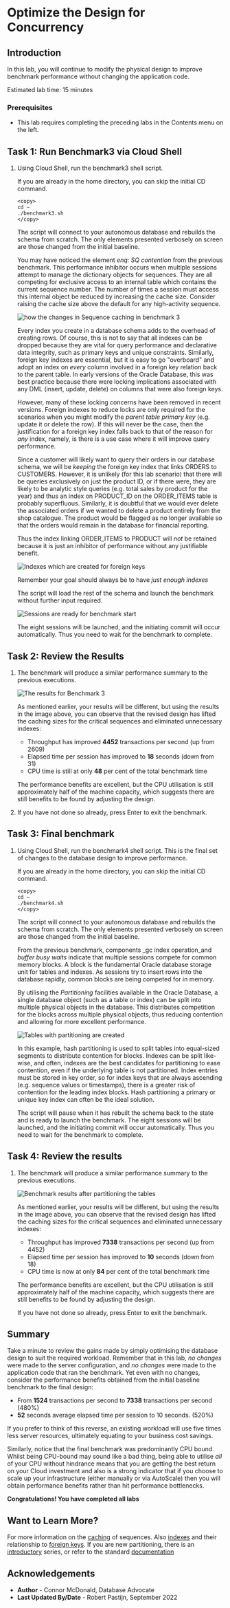 # Optimize the Design for Concurrency

## Introduction

In this lab, you will continue to modify the physical design to improve benchmark performance without changing the application code.

Estimated lab time: 15 minutes

### Prerequisites

-   This lab requires completing the preceding labs in the Contents menu on the left.

## Task 1: Run Benchmark3 via Cloud Shell

1. Using Cloud Shell, run the benchmark3 shell script.

    If you are already in the home directory, you can skip the initial CD command.

    ```
    <copy>
    cd ~
    ./benchmark3.sh
    </copy>
    ```

    The script will connect to your autonomous database and rebuilds the schema from scratch.  The only elements presented verbosely on screen are those changed from the initial baseline.

    You may have noticed the element _enq: SQ contention_ from the previous benchmark. This performance inhibitor occurs when multiple sessions attempt to manage the dictionary objects for sequences. They are all competing for exclusive access to an internal table which contains the current sequence number. The number of times a session must access this internal object be reduced by increasing the cache size. Consider raising the cache size above the default for any high-activity sequence.

    ![how the changes in Sequence caching in benchmark 3](./images/c1-sequence-cache-changes.png " ")

    Every index you create in a database schema adds to the overhead of creating rows. Of course, this is not to say that all indexes can be dropped because they are vital for query performance and declarative data integrity, such as primary keys and unique constraints. Similarly, foreign key indexes are essential, but it is easy to go "overboard" and adopt an index on _every_ column involved in a foreign key relation back to the parent table. In early versions of the Oracle Database, this was best practice because there were locking implications associated with any DML (insert, update, delete) on columns that were also foreign keys.

    However, many of these locking concerns have been removed in recent versions. Foreign indexes to reduce locks are only required for the scenarios when you might modify the _parent table primary key_ (e.g. update it or delete the row). If this will never be the case, then the justification for a foreign key index falls back to that of the reason for _any_ index, namely, is there is a use case where it will improve query performance.

    Since a customer will likely want to query their orders in our database schema, we will be _keeping_ the foreign key index that links ORDERS to CUSTOMERS. However, it is unlikely (for this lab scenario) that there will be queries exclusively on just the product ID, or if there were, they are likely to be analytic style queries (e.g. total sales by product for the year) and thus an index on PRODUCT\_ID on the ORDER\_ITEMS table is probably superfluous. Similarly, it is doubtful that we would ever delete the associated orders if we wanted to delete a product entirely from the shop catalogue.  The product would be flagged as no longer available so that the orders would remain in the database for financial reporting.

    Thus the index linking ORDER\_ITEMS to PRODUCT will _not_ be retained because it is just an inhibitor of performance without any justifiable benefit.

    ![Indexes which are created for foreign keys](./images/c2-indexes-which-are-created.png " ")

    Remember your goal should always be to have *just enough indexes*

    The script will load the rest of the schema and launch the benchmark without further input required.

    ![Sessions are ready for benchmark start](./images/c3-sessions-ready-for-benchmark-start.png " ")

    The eight sessions will be launched, and the initiating commit will occur automatically. Thus you need to wait for the benchmark to complete.

## Task 2: Review the Results

1. The benchmark will produce a similar performance summary to the previous executions.

    ![The results for Benchmark 3](./images/c4-benchmark3-results.png " ")

    As mentioned earlier, your results will be different, but using the results in the image above, you can observe that the revised design has lifted the caching sizes for the critical sequences and eliminated unnecessary indexes:

    - Throughput has improved **4452** transactions per second (up from 2609)
    - Elapsed time per session has improved to **18** seconds (down from 31)
    - CPU time is still at only **48** per cent of the total benchmark time

    The performance benefits are excellent, but the CPU utilisation is still approximately half of the machine capacity, which suggests there are still benefits to be found by adjusting the design.

2. If you have not done so already, press Enter to exit the benchmark.


## Task 3: Final benchmark

1. Using Cloud Shell, run the benchmark4 shell script. This is the final set of changes to the database design to improve performance.

    If you are already in the home directory, you can skip the initial CD command.

    ```
    <copy>
    cd ~
    ./benchmark4.sh
    </copy>
    ```

    The script will connect to your autonomous database and rebuilds the schema from scratch.  The only elements presented verbosely on screen are those changed from the initial baseline.

    From the previous benchmark, components _gc index operation_and _buffer busy waits_ indicate that multiple sessions compete for common memory blocks. A block is the fundamental Oracle database storage unit for tables and indexes. As sessions try to insert rows into the database rapidly, common blocks are being competed for in memory.

    By utilising the _Partitioning_ facilities available in the Oracle Database, a single database object (such as a table or index) can be split into multiple physical objects in the database. This distributes competition for the blocks across multiple physical objects, thus reducing contention and allowing for more excellent performance.

    ![Tables with partitioning are created](./images/c5-creation-of-partitioned-tables.png " ")

    In this example, hash partitioning is used to split tables into equal-sized segments to distribute contention for blocks. Indexes can be split like-wise, and often, indexes are the best candidates for partitioning to ease contention, even if the underlying table is not partitioned. Index entries must be stored in key order, so for index keys that are always ascending (e.g. sequence values or timestamps), there is a greater risk of contention for the leading index blocks. Hash partitioning a primary or unique key index can often be the ideal solution.

    The script will pause when it has rebuilt the schema back to the state and is ready to launch the benchmark. The eight sessions will be launched, and the initiating commit will occur automatically. Thus you need to wait for the benchmark to complete.

## Task 4: Review the results

1. The benchmark will produce a similar performance summary to the previous executions.

    ![Benchmark results after partitioning the tables](./images/c6-benchmark3-results-with-partitioned-tables.png " ")

    As mentioned earlier, your results will be different, but using the results in the image above, you can observe that the revised design has lifted the caching sizes for the critical sequences and eliminated unnecessary indexes:

    - Throughput has improved **7338** transactions per second (up from 4452)
    - Elapsed time per session has improved to **10** seconds (down from 18)
    - CPU time is now at only **84** per cent of the total benchmark time

    The performance benefits are excellent, but the CPU utilisation is still approximately half of the machine capacity, which suggests there are still benefits to be found by adjusting the design.

    If you have not done so already, press Enter to exit the benchmark.

## Summary ##

Take a minute to review the gains made by simply optimising the database design to suit the required workload. Remember that in this lab, _no changes_ were made to the server configuration, and _no changes_ were made to the application code that ran the benchmark. Yet even with no changes, consider the performance benefits obtained from the initial baseline benchmark to the final design:

- From **1524** transactions per second to **7338** transactions per second (480%)
- **52** seconds average elapsed time per session to 10 seconds. (520%)

If you prefer to think of this reverse, an existing workload will use five times less server resources, ultimately equating to your business cost savings.

Similarly, notice that the final benchmark was predominantly CPU bound. Whilst being CPU-bound may sound like a bad thing, being able to utilise _all_ of your CPU without hindrance means that you are getting the best return on your Cloud investment and also is a strong indicator that if you choose to scale up your infrastructure (either manually or via AutoScale) then you will obtain performance benefits rather than hit performance bottlenecks.

**Congratulations! You have completed all labs**


## Want to Learn More?

For more information on the [caching](https://docs.oracle.com/en/database/oracle/oracle-database/19/sqlrf/CREATE-SEQUENCE.html#GUID-E9C78A8C-615A-4757-B2A8-5E6EFB130571) of sequences. Also [indexes](https://docs.oracle.com/en/database/oracle/oracle-database/19/admin/managing-indexes.html#GUID-E4149397-FF37-4367-A12F-675433715904) and their relationship to [foreign keys](https://docs.oracle.com/en/database/oracle/oracle-database/19/cncpt/data-integrity.html#GUID-6A89FF39-AD42-4399-BD1B-E51ECEE50B4E). If you are new partitioning, there is an [introductory](https://asktom.oracle.com/partitioning-for-developers.htm) series, or refer to the standard [documentation](https://docs.oracle.com/en/database/oracle/oracle-database/19/vldbg/)

## Acknowledgements

- **Author** - Connor McDonald, Database Advocate
- **Last Updated By/Date** - Robert Pastijn, September 2022
